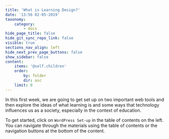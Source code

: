 ```yaml
---
title: 'What is Learning Design?'
date: '13:56 02-05-2019'
taxonomy:
    category:
        - docs
hide_page_title: false
hide_git_sync_repo_link: false
visible: true
sections_nav_align: left
hide_next_prev_page_buttons: false
show_sidebar: false
content:
    items: '@self.children'
    order:
        by: folder
        dir: asc
    limit: 0  
---
```


In this first week, we are going to get set up on two important web tools and then explore the ideas of what learning is and some ways that technology influences us as a society, especially in the context of education.

To get started, click on `WordPress Set-up` in the table of contents on the left. You can navigate through the materials using the table of contents or the navigation buttons at the bottom of the content.
